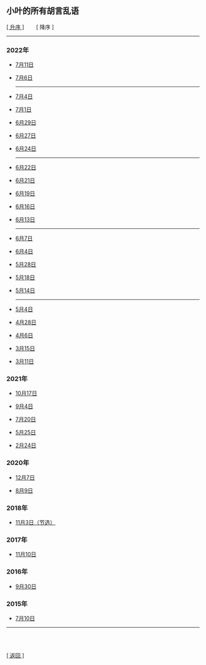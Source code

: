 ## 小叶的所有胡言乱语

[[ 升序 ]](小叶的所有胡言乱语_升序列表.md)&nbsp;&nbsp;&nbsp;&nbsp;&nbsp;&nbsp;&nbsp;&nbsp;[ 降序 ]

------

### 2022年

- [7月11日](../../resources/proses/多余的话/胡言乱语/胡言乱语_2022年7月11日.md)

- [7月6日](../../resources/proses/多余的话/胡言乱语/胡言乱语_2022年7月6日.md)

    ------

- [7月4日](../../resources/proses/多余的话/胡言乱语/胡言乱语_2022年7月4日.md)

- [7月1日](../../resources/proses/多余的话/胡言乱语/胡言乱语_2022年7月1日.md)

- [6月29日](../../resources/proses/多余的话/胡言乱语/胡言乱语_2022年6月29日.md)

- [6月27日](../../resources/proses/多余的话/胡言乱语/胡言乱语_2022年6月27日.md)

- [6月24日](../../resources/proses/多余的话/胡言乱语/胡言乱语_2022年6月24日.md)

    ------

- [6月22日](../../resources/proses/多余的话/胡言乱语/胡言乱语_2022年6月22日.md)

- [6月21日](../../resources/proses/多余的话/胡言乱语/胡言乱语_2022年6月21日.md)

- [6月19日](../../resources/proses/多余的话/胡言乱语/胡言乱语_2022年6月19日.md)

- [6月16日](../../resources/proses/多余的话/胡言乱语/胡言乱语_2022年6月16日.md)

- [6月13日](../../resources/proses/多余的话/胡言乱语/胡言乱语_2022年6月13日.md)

    ------

- [6月7日](../../resources/proses/多余的话/胡言乱语/胡言乱语_2022年6月7日.md)

- [6月4日](../../resources/proses/多余的话/胡言乱语/胡言乱语_2022年6月4日.md)

- [5月28日](../../resources/proses/多余的话/胡言乱语/胡言乱语_2022年5月28日.md)

- [5月18日](../../resources/proses/多余的话/胡言乱语/胡言乱语_2022年5月18日.md)

- [5月14日](../../resources/proses/多余的话/胡言乱语/胡言乱语_2022年5月14日.md)

    ------

- [5月4日](../../resources/proses/多余的话/胡言乱语/胡言乱语_2022年5月4日.md)

- [4月28日](../../resources/proses/多余的话/胡言乱语/胡言乱语_2022年4月28日.md)

- [4月6日](../../resources/proses/多余的话/胡言乱语/胡言乱语_2022年4月6日.md)

- [3月15日](../../resources/proses/多余的话/胡言乱语/胡言乱语_2022年3月15日.md)

- [3月11日](../../resources/proses/多余的话/胡言乱语/胡言乱语_2022年3月11日.md)

### 2021年

- [10月17日](../../resources/proses/多余的话/胡言乱语/胡言乱语_2021年10月17日.md)

- [9月4日](../../resources/proses/多余的话/胡言乱语/胡言乱语_2021年9月4日.md)

- [7月20日](../../resources/proses/多余的话/胡言乱语/胡言乱语_2021年7月20日.md)

- [5月25日](../../resources/proses/多余的话/胡言乱语/胡言乱语_2021年5月25日.md)

- [2月24日](../../resources/proses/多余的话/胡言乱语/胡言乱语_2021年2月24日.md)

### 2020年

- [12月7日](../../resources/proses/多余的话/胡言乱语/胡言乱语_2020年12月7日.md)

- [8月9日](../../resources/proses/多余的话/胡言乱语/胡言乱语_2020年8月9日.md)

### 2018年

- [11月3日（节选）](../../resources/proses/多余的话/胡言乱语/胡言乱语_2018年11月3日_节选.md)

### 2017年

- [11月10日](../../resources/proses/多余的话/胡言乱语/胡言乱语_2017年11月10日.md)

### 2016年

- [9月30日](../../resources/proses/多余的话/胡言乱语/胡言乱语_2016年9月30日.md)

### 2015年

- [7月10日](../../resources/proses/多余的话/胡言乱语/胡言乱语_2015年7月10日.md)

------

<br>

<br>

[[ 返回 ]](多余的话.md)

